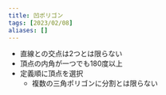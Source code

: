 ```yaml
---
title: 凹ポリゴン
tags: [2023/02/08]
aliases: []
---
```


- 直線との交点は2つとは限らない
- 頂点の内角が一つでも180度以上
- 定義順に頂点を選択
	- 複数の三角ポリゴンに分割とは限らない
